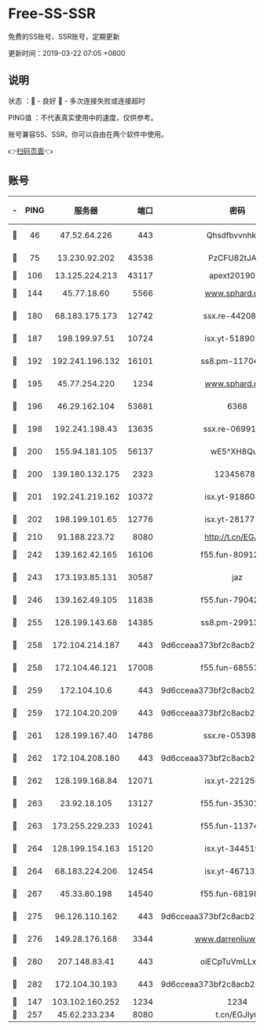 # Free-SS-SSR

免费的SS账号、SSR账号，定期更新

更新时间：2019-03-22 07:05 +0800

## 说明

状态     ：🙂 - 良好 🙁 - 多次连接失败或连接超时

PING值   ：不代表真实使用中的速度，仅供参考。

账号兼容SS、SSR，你可以自由在两个软件中使用。

👉[扫码页面](https://liesauer.github.io/Free-SS-SSR/)👈

## 账号

|-|PING|服务器|端口|密码|加密方式|区域|
|:----:|:----:|:-----:|-----:|:----:|:----:|:----:|
|🙂|46|47.52.64.226|443|Qhsdfbvvnhkm1|aes-256-cfb|HK|
|🙂|75|13.230.92.202|43538|PzCFU82tJAdZ|aes-256-cfb|JP|
|🙂|106|13.125.224.213|43117|apext2019005|chacha20|KR|
|🙂|144|45.77.18.60|5566|www.sphard.com|aes-256-cfb|JP|
|🙂|180|68.183.175.173|12742|ssx.re-44208034|aes-256-cfb|US|
|🙂|187|198.199.97.51|10724|isx.yt-51890525|aes-256-cfb|US|
|🙂|192|192.241.196.132|16101|ss8.pm-11704063|aes-256-cfb|US|
|🙂|195|45.77.254.220|1234|www.sphard.com|aes-256-cfb|SG|
|🙂|196|46.29.162.104|53681|6368|aes-256-ctr|RU|
|🙂|198|192.241.198.43|13635|ssx.re-06991700|aes-256-cfb|US|
|🙂|200|155.94.181.105|56137|wE5^XH8Quw|aes-256-cfb|US|
|🙂|200|139.180.132.175|2323|123456789|aes-256-cfb|SG|
|🙂|201|192.241.219.162|10372|isx.yt-91860459|aes-256-cfb|US|
|🙂|202|198.199.101.65|12776|isx.yt-28177118|aes-256-cfb|US|
|🙂|210|91.188.223.72|8080|http://t.cn/EGJIyrl|rc4-md5|RU|
|🙂|242|139.162.42.165|16106|f55.fun-80912227|aes-256-cfb|SG|
|🙂|243|173.193.85.131|30587|jaz|aes-256-cfb|US|
|🙂|246|139.162.49.105|11838|f55.fun-79042752|aes-256-cfb|SG|
|🙂|255|128.199.143.68|14385|ss8.pm-29913305|aes-256-cfb|SG|
|🙂|258|172.104.214.187|443|9d6cceaa373bf2c8acb22e60b6a58be6|aes-256-cfb|US|
|🙂|258|172.104.46.121|17008|f55.fun-68553317|aes-256-cfb|SG|
|🙂|259|172.104.10.6|443|9d6cceaa373bf2c8acb22e60b6a58be6|aes-256-cfb|US|
|🙂|259|172.104.20.209|443|9d6cceaa373bf2c8acb22e60b6a58be6|aes-256-cfb|US|
|🙂|261|128.199.167.40|14786|ssx.re-05398276|aes-256-cfb|SG|
|🙂|262|172.104.208.180|443|9d6cceaa373bf2c8acb22e60b6a58be6|aes-256-cfb|US|
|🙂|262|128.199.168.84|12071|isx.yt-22125425|aes-256-cfb|SG|
|🙂|263|23.92.18.105|13127|f55.fun-35301469|aes-256-cfb|US|
|🙂|263|173.255.229.233|10241|f55.fun-11374473|aes-256-cfb|US|
|🙂|264|128.199.154.163|15120|isx.yt-34451982|aes-256-cfb|SG|
|🙂|264|68.183.224.206|12454|isx.yt-46713217|aes-256-cfb|SG|
|🙂|267|45.33.80.198|14540|f55.fun-68198549|aes-256-cfb|US|
|🙂|275|96.126.110.162|443|9d6cceaa373bf2c8acb22e60b6a58be6|aes-256-cfb|US|
|🙂|276|149.28.176.168|3344|www.darrenliuwei.com|aes-256-cfb|AU|
|🙂|280|207.148.83.41|443|oiECpTuVmLLxk4Ts|aes-256-cfb|AU|
|🙂|282|172.104.30.193|443|9d6cceaa373bf2c8acb22e60b6a58be6|aes-256-cfb|US|
|🙂|147|103.102.160.252|1234|1234|rc4-md5|JP|
|🙂|257|45.62.233.234|8080|t.cn/EGJIyrl|rc4-md5|CA|
